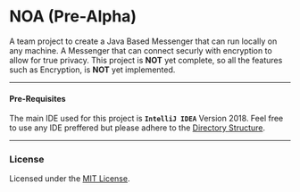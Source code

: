# NOA (Pre-Alpha)

A team project to create a Java Based Messenger that can run locally on any machine. A Messenger that can connect securly with encryption to allow for true privacy. This project is **NOT** yet complete, so all the features such as Encryption, is **NOT** yet implemented.

---
#### Pre-Requisites
The main IDE used for this project is **`IntelliJ IDEA`** Version 2018. Feel free to use any IDE preffered but please adhere to the [Directory Structure](docs/dir_structure).

---
### License
Licensed under the [MIT License](LICENSE).
